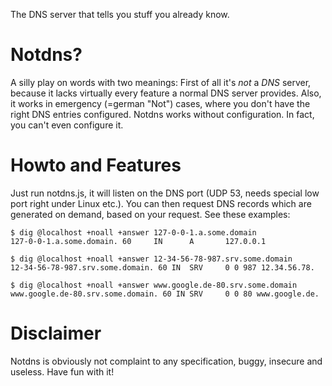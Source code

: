The DNS server that tells you stuff you already know.

# Notdns?

A silly play on words with two meanings: First of all it's *not* a *DNS* 
server, because it lacks virtually every feature a normal DNS server provides. 
Also, it works in emergency (=german "Not") cases, where you don't have the 
right DNS entries configured. Notdns works without configuration. In fact, you 
can't even configure it.

# Howto and Features

Just run notdns.js, it will listen on the DNS port (UDP 53, needs special low 
port right under Linux etc.). You can then request DNS records which are 
generated on demand, based on your request. See these examples:

    $ dig @localhost +noall +answer 127-0-0-1.a.some.domain
    127-0-0-1.a.some.domain. 60     IN      A       127.0.0.1

    $ dig @localhost +noall +answer 12-34-56-78-987.srv.some.domain
    12-34-56-78-987.srv.some.domain. 60 IN  SRV     0 0 987 12.34.56.78.

    $ dig @localhost +noall +answer www.google.de-80.srv.some.domain
    www.google.de-80.srv.some.domain. 60 IN SRV     0 0 80 www.google.de.

# Disclaimer

Notdns is obviously not complaint to any specification, buggy, insecure and 
useless. Have fun with it!
